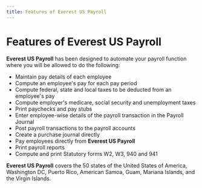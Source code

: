 ```yaml
---
title: Features of Everest US Payroll
---
```


# Features of Everest US Payroll


**Everest US Payroll** has been  designed to automate your payroll function where you will be allowed to  do the following:

- Maintain pay  details of each employee
- Compute an  employee's pay for each pay period
- Compute federal,  state and local taxes to be deducted from an employee's pay
- Compute employer's  medicare, social security and unemployment taxes
- Print paychecks  and pay stubs
- Enter employee-wise  details of the payroll transaction in the Payroll Journal
- Post payroll  transactions to the payroll accounts
- Create a purchase  journal directly
- Pay employees  directly from **Everest US Payroll**
- Print payroll  reports
- Compute and  print Statutory forms W2, W3, 940 and 941



**Everest US Payroll**  covers the 50 states of the United States of America, Washington DC, Puerto  Rico, American Samoa, Guam, Mariana Islands, and the Virgin Islands.
